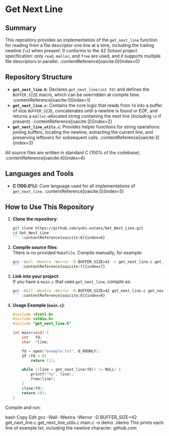 # Get Next Line

## Summary  
This repository provides an implementation of the `get_next_line` function for reading from a file descriptor one line at a time, including the trailing newline (`\n`) when present. It conforms to the 42 School project specification: only `read`, `malloc`, and `free` are used, and it supports multiple file descriptors in parallel. :contentReference[oaicite:0]{index=0}

## Repository Structure  
- **`get_next_line.h`**: Declares `get_next_line(int fd)` and defines the `BUFFER_SIZE` macro, which can be overridden at compile time. :contentReference[oaicite:1]{index=1}  
- **`get_next_line.c`**: Contains the core logic that reads from `fd` into a buffer of size `BUFFER_SIZE`, concatenates until a newline is found or EOF, and returns a `malloc`-allocated string containing the next line (including `\n` if present). :contentReference[oaicite:2]{index=2}  
- **`get_next_line_utils.c`**: Provides helper functions for string operations: joining buffers, locating the newline, extracting the current line, and preserving leftovers for subsequent calls. :contentReference[oaicite:3]{index=3}  

All source files are written in standard C (100% of the codebase). :contentReference[oaicite:4]{index=4}

## Languages and Tools  
- **C (100.0%)**: Core language used for all implementations of `get_next_line`. :contentReference[oaicite:5]{index=5}  

## How to Use This Repository  
1. **Clone the repository**:  
   ```bash
   git clone https://github.com/yuhi-ootani/Get_Next_Line.git
   cd Get_Next_Line
   ``` :contentReference[oaicite:6]{index=6}

2. **Compile source files**:  
   There is no provided `Makefile`. Compile manually, for example:  
   ```bash
   gcc -Wall -Wextra -Werror -D BUFFER_SIZE=42 -c get_next_line.c get_next_line_utils.c
   ``` :contentReference[oaicite:7]{index=7}

3. **Link into your project**:  
   If you have a `main.c` that uses `get_next_line`, compile as:  
   ```bash
   gcc -Wall -Wextra -Werror -D BUFFER_SIZE=42 get_next_line.c get_next_line_utils.c main.c -o test_gnl
   ``` :contentReference[oaicite:8]{index=8}

4. **Usage Example (`main.c`)**:  
   ```c
   #include <fcntl.h>
   #include <stdio.h>
   #include "get_next_line.h"

   int main(void) {
       int   fd;
       char  *line;

       fd = open("example.txt", O_RDONLY);
       if (fd < 0)
           return (1);

       while ((line = get_next_line(fd)) != NULL) {
           printf("%s", line);
           free(line);
       }
       close(fd);
       return (0);
   }

Compile and run:

bash
Copy
Edit
gcc -Wall -Wextra -Werror -D BUFFER_SIZE=42 get_next_line.c get_next_line_utils.c main.c -o demo
./demo
This prints each line of example.txt, including the newline character. 
github.com


